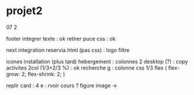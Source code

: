 projet2
===

07
2

footer
integrer texte : ok
retirer puce css : ok

next
integration reservia.html (pas css) : logo filtre

icones installation (plus tard)
hebergement : colonnes 2 desktop (?) : copy activites 2col (1/3+2/3 %) : ok
recherche g : colonne css 1/3 flex
( flex-grow: 2;
  flex-shrink: 2; )

replir card :   4 e : rvoir cours ? figure image -> 
